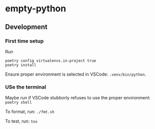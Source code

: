 # empty-python

## Development

### First time setup

Run
```
poetry config virtualenvs.in-project true
poetry install
```

Ensure proper environment is selected in VSCode: `.venv/bin/python`.

### USe the terminal 

Maybe run if VSCode stubborly refuses to use the proper environment: `poetry shell`

To format, run: `./fmt.sh`

To test, run: `tox`
